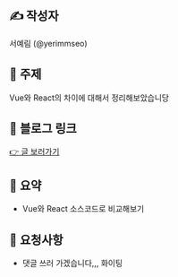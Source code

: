 ## ✍️ 작성자
서예림 (@yerimmseo)

## 📌 주제
Vue와 React의 차이에 대해서 정리해보았습니당

## 🔗 블로그 링크
[👉 글 보러가기](https://velog.io/@yerim7386/Vue%EC%99%80-React%EC%9D%98-%EC%B0%A8%EC%9D%B4)

## 📝 요약
- Vue와 React 소스코드로 비교해보기

## 🤝 요청사항
- 댓글 쓰러 가겠습니다,,, 화이팅
